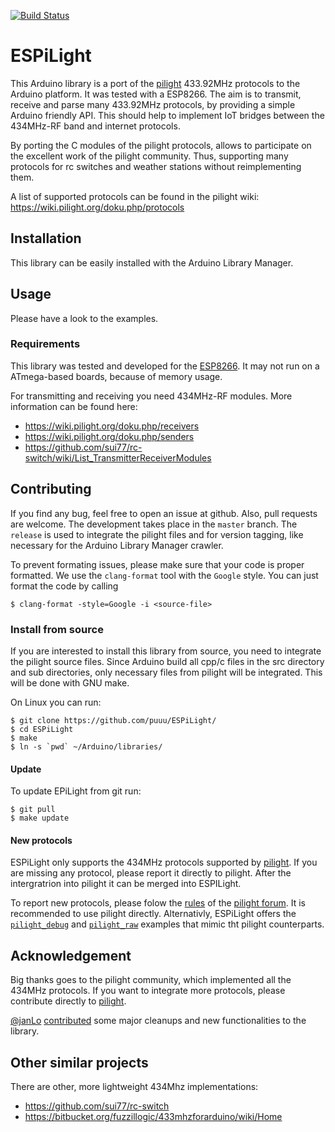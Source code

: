 [![Build Status](https://travis-ci.org/puuu/ESPiLight.svg?branch=master)](https://travis-ci.org/puuu/ESPiLight)

# ESPiLight

This Arduino library is a port of the [pilight](https://pilight.org/)
433.92MHz protocols to the Arduino platform. It was tested with a
ESP8266. The aim is to transmit, receive and parse many 433.92MHz
protocols, by providing a simple Arduino friendly API. This should
help to implement IoT bridges between the 434MHz-RF band and internet
protocols.

By porting the C modules of the pilight protocols, allows to
participate on the excellent work of the pilight community. Thus,
supporting many protocols for rc switches and weather stations without
reimplementing them.

A list of supported protocols can be found in the pilight wiki:
https://wiki.pilight.org/doku.php/protocols


## Installation

This library can be easily installed with the Arduino Library Manager.


## Usage

Please have a look to the examples.


### Requirements

This library was tested and developed for the
[ESP8266](https://github.com/esp8266/Arduino). It may not run on a
ATmega-based boards, because of memory usage.

For transmitting and receiving you need 434MHz-RF modules. More
information can be found here:
- https://wiki.pilight.org/doku.php/receivers
- https://wiki.pilight.org/doku.php/senders
- https://github.com/sui77/rc-switch/wiki/List_TransmitterReceiverModules


## Contributing

If you find any bug, feel free to open an issue at github.  Also, pull
requests are welcome. The development takes place in the `master`
branch. The `release` is used to integrate the pilight files and for
version tagging, like necessary for the Arduino Library Manager
crawler.

To prevent formating issues, please make sure that your code is proper
formatted. We use the `clang-format` tool with the `Google` style.
You can just format the code by calling
```console
$ clang-format -style=Google -i <source-file>
```


### Install from source

If you are interested to install this library from source, you need to
integrate the pilight source files. Since Arduino build all cpp/c
files in the src directory and sub directories, only necessary files
from pilight will be integrated.  This will be done with GNU make.

On Linux you can run:
```console
$ git clone https://github.com/puuu/ESPiLight/
$ cd ESPiLight
$ make
$ ln -s `pwd` ~/Arduino/libraries/
```


#### Update

To update EPiLight from git run:
```console
$ git pull
$ make update
```


#### New protocols

ESPiLight only supports the 434MHz protocols supported by
[pilight](https://pilight.org/). If you are missing any protocol,
please report it directly to pilight. After the intergratrion into
pilight it can be merged into ESPILight.

To report new protocols, please folow the
[rules](https://forum.pilight.org/showthread.php?tid=761) of the
[pilight forum](https://forum.pilight.org/). It is recommended to use
pilight directly. Alternativly, ESPiLight offers the
[`pilight_debug`](examples/pilight_debug/pilight_debug.ino) and
[`pilight_raw`](examples/pilight_raw/pilight_raw.ino) examples that
mimic tht pilight counterparts.


## Acknowledgement

Big thanks goes to the pilight community, which implemented all the
434MHz protocols. If you want to integrate more protocols, please
contribute directly to [pilight](https://pilight.org/).

[@janLo](https://github.com/janLo) [contributed](https://github.com/puuu/ESPiLight/graphs/contributors) some major cleanups and new functionalities to the library.

## Other similar projects

There are other, more lightweight 434Mhz implementations:
- https://github.com/sui77/rc-switch
- https://bitbucket.org/fuzzillogic/433mhzforarduino/wiki/Home
